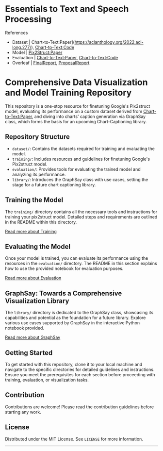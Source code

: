 # Essentials to Text and Speech Processing
References
- Dataset | Chart-to-Text:Paper](https://aclanthology.org/2022.acl-long.277/), [Chart-to-Text:Code](https://github.com/vis-nlp/chart-to-text)  
- Model | [Pix2Struct:Paper](https://www.semanticscholar.org/paper/Pix2Struct%3A-Screenshot-Parsing-as-Pretraining-for-Lee-Joshi/e1484706c0fab932fc9804df328044b3cb2f110d)
- Evaluation | [Chart-to-Text:Paper](https://aclanthology.org/2022.acl-long.277/), [Chart-to-Text:Code](https://github.com/vis-nlp/chart-to-text)  
- Overleaf | [FinalReport](https://www.overleaf.com/project/651c62028a734f8fcdff171a), [ProposalReport](https://www.overleaf.com/project/650770dd956cfc29aeca120d)


# Comprehensive Data Visualization and Model Training Repository

This repository is a one-stop resource for finetuning Google's Pix2struct model, evaluating its performance on a custom dataset derived from [Chart-to-Text:Paper](https://aclanthology.org/2022.acl-long.277/), and diving into charts' caption generation via GraphSay class, which forms the basis for an upcoming Chart-Captioning library.

## Repository Structure

- `dataset/`: Contains the datasets required for training and evaluating the model.
- `training/`: Includes resources and guidelines for finetuning  Google's Pix2struct model.
- `evaluation/`: Provides tools for evaluating the trained model and analyzing its performance.
- `library/`: Introduces the GraphSay class with use cases, setting the stage for a future chart captioning library.

## Training the Model

The `training/` directory contains all the necessary tools and instructions for training your pix2struct model. Detailed steps and requirements are outlined in the README within this directory. 

[Read more about Training](./training/README.md)

## Evaluating the Model

Once your model is trained, you can evaluate its performance using the resources in the `evaluation/` directory. The README in this section explains how to use the provided notebook for evaluation purposes.

[Read more about Evaluation](./evaluation/README.md)

## GraphSay: Towards a Comprehensive Visualization Library

The `library/` directory is dedicated to the GraphSay class, showcasing its capabilities and potential as the foundation for a future library. Explore various use cases supported by GraphSay in the interactive Python notebook provided.

[Read more about GraphSay](./library/README.md)

## Getting Started

To get started with this repository, clone it to your local machine and navigate to the specific directories for detailed guidelines and instructions. Ensure you meet the prerequisites for each section before proceeding with training, evaluation, or visualization tasks.

## Contribution

Contributions are welcome! Please read the contribution guidelines before starting any work.

## License

Distributed under the MIT License. See `LICENSE` for more information.

---


